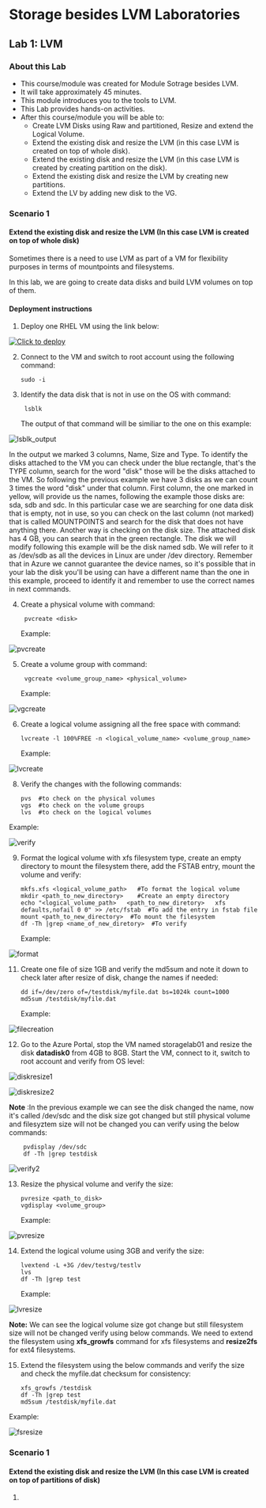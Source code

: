 # Storage besides LVM Laboratories

## Lab 1:  LVM
### About this Lab 

- This course/module was created for Module Sotrage besides LVM.
- It will take approximately 45 minutes.
- This module introduces you to the tools to LVM.
- This Lab provides hands-on activities.
- After this course/module you will be able to:
    - Create LVM Disks using Raw and partitioned, Resize and extend the Logical Volume.
    - Extend the existing disk and resize the LVM (in this case LVM is created on top of whole disk).
    - Extend the existing disk and resize the LVM (in this case LVM is created by creating partition on the disk).
    - Extend the existing disk and resize the LVM by creating new partitions.
    - Extend the LV by adding new disk to the VG.
 
### Scenario 1
#### Extend the existing disk and resize the LVM (In this case LVM is created on top of whole disk)

Sometimes there is a need to use LVM as part of a VM for flexibility purposes in terms of mountpoints and filesystems.

In this lab, we are going to create data disks and build LVM volumes on top of them.

#### Deployment instructions

1. Deploy one RHEL VM using the link below:

[![Click to deploy](https://user-images.githubusercontent.com/129801457/229645043-e2349c38-7efd-4336-83c4-dab6897f9a7c.png)](https://portal.azure.com/#create/Microsoft.Template/uri/https%3a%2f%2fraw.githubusercontent.com%2fmitchcr%2fONEVM%2fmain%2fStorage%2fStorageLab01.json)


2.  Connect to the VM and switch to root account using the following command:

        sudo -i
3.  Identify the data disk that is not in use on the OS with command:

         lsblk

    The output of that command will be similiar to the one on this example:

    
![lsblk_output](https://github.com/mitchcr/ONEVM/blob/main/Storage/images/lsblkoutput.jpg)

In the output we marked 3 columns, Name, Size and Type.   To identify the disks attached to the VM you can check under the blue rectangle, that's the TYPE column, search for the word "disk" those will be the disks attached to the VM.   So following the previous example we have 3 disks as we can count 3 times the word "disk" under that column.   First column, the one marked in yellow, will provide us the names, following the example those disks are: sda, sdb and sdc.   In this particular case we are searching for one data disk that is empty, not in use, so you can check on the last column (not marked) that is called MOUNTPOINTS and search for the disk that does not have anything there.  Another way is checking on the disk size.  The attached disk has 4 GB, you can search that in the green rectangle.  The disk we will modify following this example will be the disk named sdb.   We will refer to it as /dev/sdb as all the devices in Linux are under /dev directory.    Remember that in Azure we cannot guarantee the device names, so it's possible that in your lab the disk you'll be using can have a different name than the one in this example, proceed to identify it and remember to use the correct names in next commands. 

4. Create a physical volume with command:

        pvcreate <disk>

   Example:

 ![pvcreate](https://github.com/mitchcr/ONEVM/blob/main/Storage/images/pvcreate.jpg)

5. Create a volume group with command:

        vgcreate <volume_group_name> <physical_volume>

   Example:

 ![vgcreate](https://github.com/mitchcr/ONEVM/blob/main/Storage/images/vgcreate.jpg)

6.  Create a logical volume assigning all the free space with command:

        lvcreate -l 100%FREE -n <logical_volume_name> <volume_group_name>

    Example:
    
![lvcreate](https://github.com/mitchcr/ONEVM/blob/main/Storage/images/lvcreate.jpg)

8.  Verify the changes with the following commands:

        pvs  #to check on the physical volumes
        vgs  #to check on the volume groups
        lvs  #to check on the logical volumes

   Example: 

![verify](https://github.com/mitchcr/ONEVM/blob/main/Storage/images/verify.jpg)

9.  Format the logical volume with xfs filesystem type, create an empty directory to mount the filesystem there, add the FSTAB entry, mount the volume and verify:

        mkfs.xfs <logical_volume_path>   #To format the logical volume
        mkdir <path_to_new_directory>    #Create an empty directory
        echo "<logical_volume_path>   <path_to_new_diretory>   xfs defaults,nofail 0 0" >> /etc/fstab  #To add the entry in fstab file
        mount <path_to_new_directory>  #To mount the filesystem
        df -Th |grep <name_of_new_diretory>  #To verify

    Example: 

![format](https://github.com/mitchcr/ONEVM/blob/main/Storage/images/format.jpg)

11.  Create one file of size 1GB and verify the md5sum and note it down to check later after resize of disk, change the names if needed:

         dd if=/dev/zero of=/testdisk/myfile.dat bs=1024k count=1000
         md5sum /testdisk/myfile.dat

     Example:

![filecreation](https://github.com/mitchcr/ONEVM/blob/main/Storage/images/filecreation.jpg)

12. Go to the Azure Portal, stop the VM named storagelab01 and resize the disk **datadisk0** from 4GB to 8GB.  Start the VM, connect to it, switch to root account and verify from OS level:

![diskresize1](https://github.com/mitchcr/ONEVM/blob/main/Storage/images/diskresize1.jpg)

![diskresize2](https://github.com/mitchcr/ONEVM/blob/main/Storage/images/diskresize2.jpg)

**Note** :In the previous example we can see the disk changed the name, now it's called /dev/sdc and the disk size got changed but still physical volume and filesyztem size will not be changed you can verify using the below commands: 

        pvdisplay /dev/sdc
        df -Th |grep testdisk

![verify2](https://github.com/mitchcr/ONEVM/blob/main/Storage/images/verify2.jpg)
        
13.  Resize the physical volume and verify the size:

         pvresize <path_to_disk>
         vgdisplay <volume_group>

     Example:
     
![pvresize](https://github.com/mitchcr/ONEVM/blob/main/Storage/images/pvresize.jpg)
     

14.  Extend the logical volume using 3GB and verify the size:

         lvextend -L +3G /dev/testvg/testlv
         lvs
         df -Th |grep test

     Example:

![lvresize](https://github.com/mitchcr/ONEVM/blob/main/Storage/images/lvresize.jpg)

**Note:** We can see the logical volume size got change but still filesystem size will not be changed verify using below commands.   We need to extend the filesystem using **xfs_growfs** command for xfs filesystems and **resize2fs** for ext4 filesystems.

15.  Extend the filesystem using the below commands and verify the size and check the myfile.dat checksum for consistency:

         xfs_growfs /testdisk
         df -Th |grep test
         md5sum /testdisk/myfile.dat

Example: 

![fsresize](https://github.com/mitchcr/ONEVM/blob/main/Storage/images/fsresize.jpg)



### Scenario 1
#### Extend the existing disk and resize the LVM (In this case LVM is created on top of partitions of disk)

1. 

